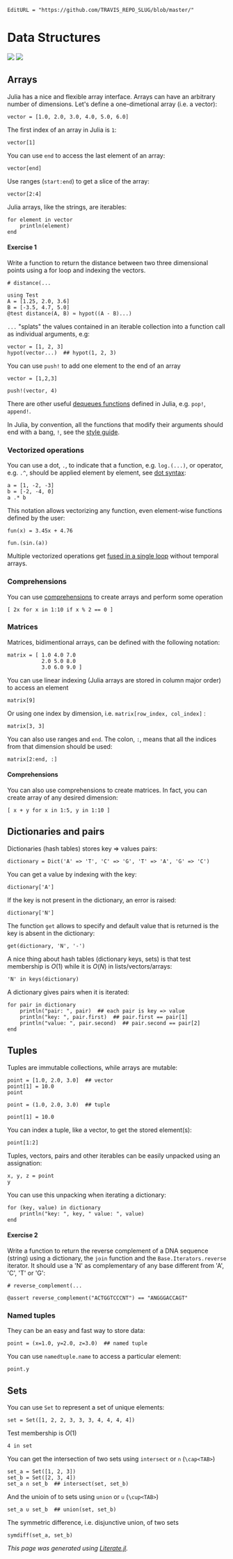 ```@meta
EditURL = "https://github.com/TRAVIS_REPO_SLUG/blob/master/"
```

# Data Structures

[![](https://mybinder.org/badge_logo.svg)](https://mybinder.org/v2/gh/TRAVIS_REPO_SLUG/gh-pages?filepath=TRAVIS_TAG/notebooks/02_DataStructures.ipynb)
[![](https://img.shields.io/badge/show-nbviewer-579ACA.svg)](https://nbviewer.jupyter.org/github/TRAVIS_REPO_SLUG/blob/gh-pages/TRAVIS_TAG/notebooks/02_DataStructures.ipynb)

## Arrays

Julia has a nice and flexible array interface. Arrays can have an arbitrary
number of dimensions. Let's define a one-dimetional array (i.e. a vector):

```@example 02_DataStructures
vector = [1.0, 2.0, 3.0, 4.0, 5.0, 6.0]
```

The first index of an array in Julia is `1`:

```@example 02_DataStructures
vector[1]
```

You can use `end` to access the last element of an array:

```@example 02_DataStructures
vector[end]
```

Use ranges (`start:end`) to get a slice of the array:

```@example 02_DataStructures
vector[2:4]
```

Julia arrays, like the strings, are iterables:

```@example 02_DataStructures
for element in vector
	println(element)
end
```

#### Exercise 1

Write a function to return the distance between two three dimensional points
using a for loop and indexing the vectors.

```@example 02_DataStructures
# distance(...
```

```@example 02_DataStructures
using Test
A = [1.25, 2.0, 3.6]
B = [-3.5, 4.7, 5.0]
@test distance(A, B) ≈ hypot((A - B)...)
```

`...` "splats" the values contained in an iterable collection into a
function call as individual arguments, e.g:

```@example 02_DataStructures
vector = [1, 2, 3]
hypot(vector...)  ## hypot(1, 2, 3)
```

You can use `push!` to add one element to the end of an array

```@example 02_DataStructures
vector = [1,2,3]
```

```@example 02_DataStructures
push!(vector, 4)
```

There are other useful
[dequeues functions](https://docs.julialang.org/en/v1/base/collections/#Dequeues-1)
defined in Julia, e.g. `pop!`, `append!`.

In Julia, by convention, all the functions that modify their arguments
should end with a bang, `!`, see the
[style guide](https://docs.julialang.org/en/v1/manual/style-guide/index.html#Append-!-to-names-of-functions-that-modify-their-arguments-1).

### Vectorized operations

You can use a dot, `.`,  to indicate that a function, e.g. `log.(...)`, or
operator, e.g. `.^`,  should be applied element by element, see
[dot syntax](https://docs.julialang.org/en/v1/manual/functions/#man-vectorized-1):

```@example 02_DataStructures
a = [1, -2, -3]
b = [-2, -4, 0]
a .* b
```

This notation allows vectorizing any function, even element-wise functions
defined by the user:

```@example 02_DataStructures
fun(x) = 3.45x + 4.76

fun.(sin.(a))
```

Multiple vectorized operations get
[fused in a single loop](https://julialang.org/blog/2017/01/moredots)
without temporal arrays.

### Comprehensions

You can use [comprehensions](https://docs.julialang.org/en/v1/manual/arrays/#Comprehensions-1)
to create arrays and perform some operation

```@example 02_DataStructures
[ 2x for x in 1:10 if x % 2 == 0 ]
```

### Matrices

Matrices, bidimentional arrays, can be defined with the following notation:

```@example 02_DataStructures
matrix = [ 1.0 4.0 7.0
           2.0 5.0 8.0
		   3.0 6.0 9.0 ]
```

You can use linear indexing (Julia arrays are stored in column major order)
to access an element

```@example 02_DataStructures
matrix[9]
```

Or using one index by dimension, i.e. `matrix[row_index, col_index]` :

```@example 02_DataStructures
matrix[3, 3]
```

You can also use ranges and `end`. The colon, `:`, means that all the indices
from that dimension should be used:

```@example 02_DataStructures
matrix[2:end, :]
```

#### Comprehensions

You can also use comprehensions to create matrices. In fact, you can create
array of any desired dimension:

```@example 02_DataStructures
[ x + y for x in 1:5, y in 1:10 ]
```

## Dictionaries and pairs

Dictionaries (hash tables) stores key => values pairs:

```@example 02_DataStructures
dictionary = Dict('A' => 'T', 'C' => 'G', 'T' => 'A', 'G' => 'C')
```

You can get a value by indexing with the key:

```@example 02_DataStructures
dictionary['A']
```

If the key is not present in the dictionary, an error is raised:

```@example 02_DataStructures
dictionary['N']
```

The function `get` allows to specify and default value that is returned is
the key is absent in the dictionary:

```@example 02_DataStructures
get(dictionary, 'N', '-')
```

A nice thing about hash tables (dictionary keys, sets) is that test
membership is $O(1)$ while it is $O(N)$ in lists/vectors/arrays:

```@example 02_DataStructures
'N' in keys(dictionary)
```

A dictionary gives pairs when it is iterated:

```@example 02_DataStructures
for pair in dictionary
	println("pair: ", pair)  ## each pair is key => value
	println("key: ", pair.first)  ## pair.first == pair[1]
	println("value: ", pair.second)  ## pair.second == pair[2]
end
```

## Tuples

Tuples are immutable collections, while arrays are mutable:

```@example 02_DataStructures
point = [1.0, 2.0, 3.0]  ## vector
point[1] = 10.0
point
```

```@example 02_DataStructures
point = (1.0, 2.0, 3.0)  ## tuple
```

```@example 02_DataStructures
point[1] = 10.0
```

You can index a tuple, like a vector, to get the stored element(s):

```@example 02_DataStructures
point[1:2]
```

Tuples, vectors, pairs and other iterables can be easily unpacked using an
assignation:

```@example 02_DataStructures
x, y, z = point
y
```

You can use this unpacking when iterating a dictionary:

```@example 02_DataStructures
for (key, value) in dictionary
	println("key: ", key, " value: ", value)
end
```

#### Exercise 2

Write a function to return the reverse complement of a DNA sequence (string)
using a dictionary, the `join` function and the `Base.Iterators.reverse`
iterator. It should use a 'N' as complementary of any base different from
'A', 'C', 'T' or 'G':

```@example 02_DataStructures
# reverse_complement(...
```

```@example 02_DataStructures
@assert reverse_complement("ACTGGTCCCNT") == "ANGGGACCAGT"
```

### Named tuples

They can be an easy and fast way to store data:

```@example 02_DataStructures
point = (x=1.0, y=2.0, z=3.0)  ## named tuple
```

You can use `namedtuple.name` to access a particular element:

```@example 02_DataStructures
point.y
```

## Sets

You can use `Set` to represent a set of unique elements:

```@example 02_DataStructures
set = Set([1, 2, 2, 3, 3, 3, 4, 4, 4, 4])
```

Test membership is $O(1)$

```@example 02_DataStructures
4 in set
```

You can get the intersection of two sets using `intersect` or
`∩` (`\cap<TAB>`)

```@example 02_DataStructures
set_a = Set([1, 2, 3])
set_b = Set([2, 3, 4])
set_a ∩ set_b  ## intersect(set, set_b)
```

And the unioin of to sets using `union` or `∪` (`\cup<TAB>`)

```@example 02_DataStructures
set_a ∪ set_b  ## union(set, set_b)
```

The symmetric difference, i.e. disjunctive union, of two sets

```@example 02_DataStructures
symdiff(set_a, set_b)
```

*This page was generated using [Literate.jl](https://github.com/fredrikekre/Literate.jl).*


